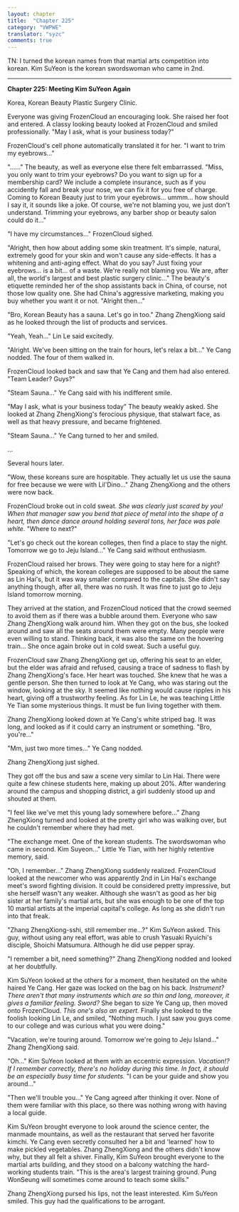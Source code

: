 ```yaml
---
layout: chapter
title:  "Chapter 225"
category: "VWPWE"
translator: "syzc"
comments: true
---
```


TN: I turned the korean names from that martial arts competition into korean. Kim SuYeon is the korean swordswoman who came in 2nd.

---

**Chapter 225: Meeting Kim SuYeon Again**

Korea, Korean Beauty Plastic Surgery Clinic.

Everyone was giving FrozenCloud an encouraging look. She raised her foot and entered. A classy looking beauty looked at FrozenCloud and smiled professionally. "May I ask, what is your business today?"

FrozenCloud's cell phone automatically translated it for her. "I want to trim my eyebrows..."

"......" The beauty, as well as everyone else there felt embarrassed. "Miss, you only want to trim your eyebrows? Do you want to sign up for a membership card? We include a complete insurance, such as if you accidently fall and break your nose, we can fix it for you free of charge. Coming to Korean Beauty just to trim your eyebrows... ummm... how should I say it, it sounds like a joke. Of course, we're not blaming you, we just don't understand. Trimming your eyebrows, any barber shop or beauty salon could do it..."

"I have my circumstances..." FrozenCloud sighed.

"Alright, then how about adding some skin treatment. It's simple, natural, extremely good for your skin and won't cause any side-effects. It has a whitening and anti-aging effect. What do you say? Just fixing your eyebrows... is a bit... of a waste. We're really not blaming you. We are, after all, the world's largest and best plastic surgery clinic..." The beauty's etiquette reminded her of the shop assistants back in China, of course, not those low quality one. She had China's aggressive marketing, making you buy whether you want it or not. "Alright then..."

"Bro, Korean Beauty has a sauna. Let's go in too." Zhang ZhengXiong said as he looked through the list of products and services.

"Yeah, Yeah..." Lin Le said excitedly.

"Alright. We've been sitting on the train for hours, let's relax a bit..." Ye Cang nodded. The four of them walked in.

FrozenCloud looked back and saw that Ye Cang and them had also entered. "Team Leader? Guys?"

"Steam Sauna..." Ye Cang said with his indifferent smile.

"May I ask, what is your business today" The beauty weakly asked. She looked at Zhang ZhengXiong's ferocious physique, that stalwart face, as well as that heavy pressure, and became frightened.

"Steam Sauna..." Ye Cang turned to her and smiled.

...

Several hours later.

"Wow, these koreans sure are hospitable. They actually let us use the sauna for free because we were with Lil'Dino..." Zhang ZhengXiong and the others were now back.

FrozenCloud broke out in cold sweat. *She was clearly just scared by you! When that manager saw you bend that piece of metal into the shape of a heart, then dance dance around holding several tons, her face was pale white.* "Where to next?"

"Let's go check out the korean colleges, then find a place to stay the night. Tomorrow we go to Jeju Island..." Ye Cang said without enthusiasm.

FrozenCloud raised her brows. They were going to stay here for a night? Speaking of which, the korean colleges are supposed to be about the same as Lin Hai's, but it was way smaller compared to the capitals. She didn't say anything though, after all, there was no rush. It was fine to just go to Jeju Island tomorrow morning.

They arrived at the station, and FrozenCloud noticed that the crowd seemed to avoid them as if there was a bubble around them. Everyone who saw Zhang ZhengXiong walk around him. When they got on the bus, she looked around and saw all the seats around them were empty. Many people were even willing to stand. Thinking back, it was also the same on the hovering train... She once again broke out in cold sweat. Such a useful guy.

FrozenCloud saw Zhang ZhengXiong get up, offering his seat to an elder, but the elder was afraid and refused, causing a trace of sadness to flash by Zhang ZhengXiong's face. Her heart was touched. She knew that he was a gentle person. She then turned to look at Ye Cang, who was staring out the window, looking at the sky. It seemed like nothing would cause ripples in his heart, giving off a trustworthy feeling. As for Lin Le, he was teaching Little Ye Tian some mysterious things. It must be fun living together with them.

Zhang ZhengXiong looked down at Ye Cang's white striped bag. It was long, and looked as if it could carry an instrument or something. "Bro, you're..."

"Mm, just two more times..." Ye Cang nodded.

Zhang ZhengXiong just sighed.

They got off the bus and saw a scene very similar to Lin Hai. There were quite a few chinese students here, making up about 20%. After wandering around the campus and shopping district, a girl suddenly stood up and shouted at them.

"I feel like we've met this young lady somewhere before..." Zhang ZhengXiong turned and looked at the pretty girl who was walking over, but he couldn't remember where they had met.

"The exchange meet. One of the korean students. The swordswoman who came in second. Kim Suyeon..." Little Ye Tian, with her highly retentive memory, said.

"Oh, I remember..." Zhang ZhengXiong suddenly realized. FrozenCloud looked at the newcomer who was apparently 2nd in Lin Hai's exchange meet's sword fighting division. It could be considered pretty impressive, but she herself wasn't any weaker. Although she wasn't as good as her big sister at her family's martial arts, but she was enough to be one of the top 10 martial artists at the imperial capital's college. As long as she didn't run into that freak.

"Zhang ZhengXiong-sshi, still remember me...?" Kim SuYeon asked. This guy, without using any real effort, was able to crush Yasuaki Ryuichi's disciple, Shoichi Matsumura. Although he did use pepper spray.

"I remember a bit, need something?" Zhang ZhengXiong nodded and looked at her doubtfully.

Kim SuYeon looked at the others for a moment, then hesitated on the white haired Ye Cang. Her gaze was locked on the bag on his back. *Instrument? There aren't that many instruments which are so thin and long, moreover, it gives a familiar feeling. Sword?* She began to size Ye Cang up, then moved onto FrozenCloud. *This one's also an expert.* Finally she looked to the foolish looking Lin Le, and smiled, "Nothing much. I just saw you guys come to our college and was curious what you were doing."

"Vacation, we're touring around. Tomorrow we're going to Jeju Island..." Zhang ZhengXiong said.

"Oh..." Kim SuYeon looked at them with an eccentric expression. *Vacation!? If I remember correctly, there's no holiday during this time. In fact, it should be an especially busy time for students.* "I can be your guide and show you around..."

"Then we'll trouble you..." Ye Cang agreed after thinking it over. None of them were familiar with this place, so there was nothing wrong with having a local guide.

Kim SuYeon brought everyone to look around the science center, the manmade mountains, as well as the restaurant that served her favorite kimchi. Ye Cang even secretly consulted her a bit and 'learned' how to make pickled vegetables. Zhang ZhengXiong and the others didn't know why, but they all felt a shiver. Finally, Kim SuYeon brought everyone to the martial arts building, and they stood on a balcony watching the hard-working students train. "This is the area's largest training ground. Pung WonSeung will sometimes come around to teach some skills."

Zhang ZhengXiong pursed his lips, not the least interested. Kim SuYeon smiled. This guy had the qualifications to be arrogant.
